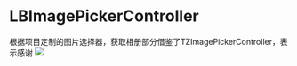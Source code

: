 # LBImagePickerController
根据项目定制的图片选择器，获取相册部分借鉴了TZImagePickerController，表示感谢
![](LBImagePickerControllerDemo.gif)

